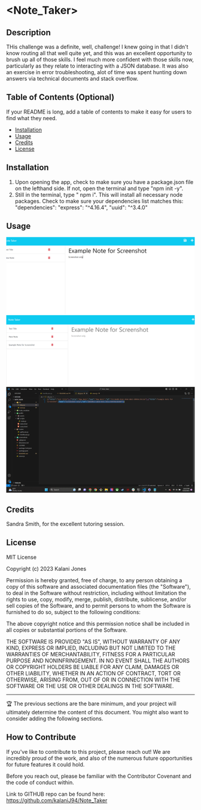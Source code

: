 # <Note_Taker>

## Description

THis challenge was a definite, well, challenge! I knew going in that I didn't know routing all that well quite yet, and this was an excellent opportunity to brush up all of those skills. I feel much more confident with those skills now, particularly as they relate to interacting with a JSON database. It was also an exercise in error troubleshooting, alot of time was spent hunting down answers via technical documents and stack overflow. 



## Table of Contents (Optional)

If your README is long, add a table of contents to make it easy for users to find what they need.

- [Installation](#installation)
- [Usage](#usage)
- [Credits](#credits)
- [License](#license)

## Installation

1. Upon opening the app, check to make sure you have a package.json file on the lefthand side. If not, open the terminal and type "npm init -y".
2. Still in the terminal, type " npm i". This will install all necessary node packages. Check to make sure your dependencies list matches this: "dependencies":  "express": "^4.16.4",
    "uuid": "^3.4.0"

## Usage

![Screenshot shows the example note being added.](./public/assets/Screenshots/Screenshot1.png)
![Screenshot shows the example note, successfully added on site](./public/assets/Screenshots/Screenshot2.png)
![Screenshot shows example note added into the JSON File](./public/assets/Screenshots/Screenshot3.png)

## Credits

Sandra Smith, for the excellent tutoring session. 

## License

MIT License

Copyright (c) 2023 Kalani Jones

Permission is hereby granted, free of charge, to any person obtaining a copy
of this software and associated documentation files (the "Software"), to deal
in the Software without restriction, including without limitation the rights
to use, copy, modify, merge, publish, distribute, sublicense, and/or sell
copies of the Software, and to permit persons to whom the Software is
furnished to do so, subject to the following conditions:

The above copyright notice and this permission notice shall be included in all
copies or substantial portions of the Software.

THE SOFTWARE IS PROVIDED "AS IS", WITHOUT WARRANTY OF ANY KIND, EXPRESS OR
IMPLIED, INCLUDING BUT NOT LIMITED TO THE WARRANTIES OF MERCHANTABILITY,
FITNESS FOR A PARTICULAR PURPOSE AND NONINFRINGEMENT. IN NO EVENT SHALL THE
AUTHORS OR COPYRIGHT HOLDERS BE LIABLE FOR ANY CLAIM, DAMAGES OR OTHER
LIABILITY, WHETHER IN AN ACTION OF CONTRACT, TORT OR OTHERWISE, ARISING FROM,
OUT OF OR IN CONNECTION WITH THE SOFTWARE OR THE USE OR OTHER DEALINGS IN THE
SOFTWARE.

---

🏆 The previous sections are the bare minimum, and your project will ultimately determine the content of this document. You might also want to consider adding the following sections.


## How to Contribute
If you've like to contribute to this project, please reach out! We are incredibly proud of the work, and also of the numerous future opportunities for future features it could hold.

Before you reach out, please be familiar with the Contributor Covenant and the code of conduct within.

Link to GITHUB repo can be found here: https://github.com/kalaniJ94/Note_Taker

